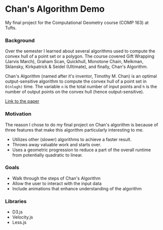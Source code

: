 # Chan's Algorithm Demo

My final project for the Computational Geometry course (COMP 163) at Tufts.

### Background

Over the semester I learned about several algorithms used to compute the convex hull of a point set or a polygon. The course covered Gift Wrapping (Jarvis March), Graham Scan, Quickhull, Monotone Chain, Melkman, Sklansky, Kirkpatrick & Seidel (Ultimate), and finally, Chan's Algorithm.

Chan's Algorithm (named after it's inventor, Timothy M. Chan) is an optimal output-sensitive algorithm to compute the convex hull of a point set in ``O(nlogh)`` time. The variable ``n`` is the total number of input points and ``h`` is the number of output points on the convex hull (hence output-sensitive).

[Link to the paper](http://www.cs.ucsb.edu/~suri/cs235/ChanCH.pdf)

### Motivation

The reason I chose to do my final project on Chan's algorithm is because of three features that make this algorithm particularly interesting to me.

- Utilizes other (slower) algorithms to achieve a faster result.
- Throws away valuable work and starts over.
- Uses a geometric progression to reduce a part of the overall runtime from potentially quadratic to linear.

### Goals

- Walk through the steps of Chan's Algorithm
- Allow the user to interact with the input data
- Include animations that enhance understanding of the algorithm

### Libraries

- D3.js
- Velocity.js
- Less.js
